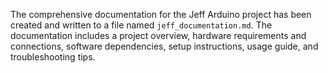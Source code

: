 The comprehensive documentation for the Jeff Arduino project has been created and written to a file named `jeff_documentation.md`. The documentation includes a project overview, hardware requirements and connections, software dependencies, setup instructions, usage guide, and troubleshooting tips.